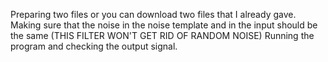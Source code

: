 Preparing two files or you can download two files that I already gave.
Making sure that the noise in the noise template and in the input should be the same (THIS FILTER WON'T GET RID OF RANDOM NOISE)
Running the program and checking the output signal.
